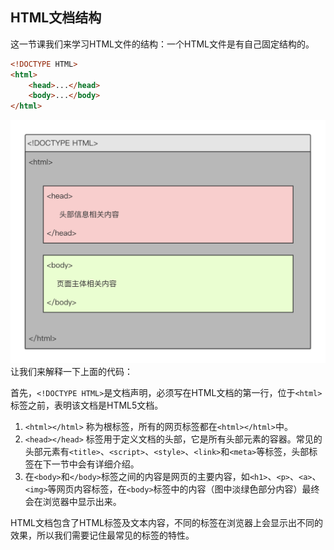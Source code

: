 ## HTML文档结构

这一节课我们来学习HTML文件的结构：一个HTML文件是有自己固定结构的。

```html
<!DOCTYPE HTML>
<html>
    <head>...</head>
    <body>...</body>
</html>
```
![HTML结构](/assets/chapter9/html/HTML_02.png)
让我们来解释一下上面的代码：

首先，`<!DOCTYPE HTML>`是文档声明，必须写在HTML文档的第一行，位于`<html>`标签之前，表明该文档是HTML5文档。
1. `<html></html>` 称为根标签，所有的网页标签都在`<html></html>`中。
2. `<head></head>` 标签用于定义文档的头部，它是所有头部元素的容器。常见的头部元素有`<title>`、`<script>`、`<style>`、`<link>`和`<meta>`等标签，头部标签在下一节中会有详细介绍。
3. 在`<body>`和`</body>`标签之间的内容是网页的主要内容，如`<h1>`、`<p>`、`<a>`、`<img>`等网页内容标签，在`<body>`标签中的内容（图中淡绿色部分内容）最终会在浏览器中显示出来。

HTML文档包含了HTML标签及文本内容，不同的标签在浏览器上会显示出不同的效果，所以我们需要记住最常见的标签的特性。